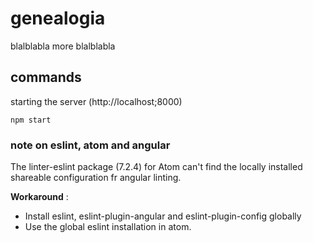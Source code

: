 # genealogia

blalblabla
more blalblabla

## commands

starting the server (http://localhost;8000)

`npm start`


### note on eslint, atom and angular
The linter-eslint package (7.2.4) for Atom can't find the locally installed shareable configuration fr angular linting.

**Workaround** :
* Install eslint, eslint-plugin-angular and eslint-plugin-config globally
* Use the global eslint installation in atom.  
